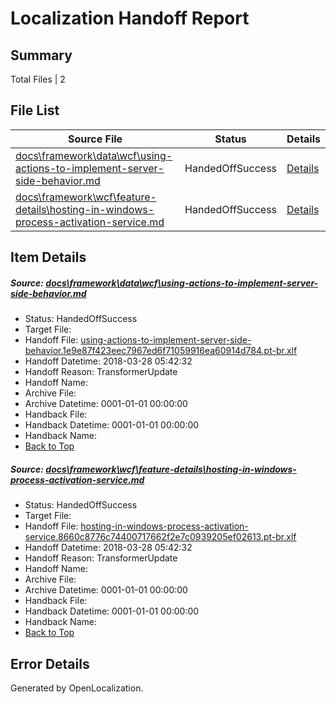 # <a name='report-top'></a> Localization Handoff Report

## Summary
 Total Files | 2

## File List
 Source File | Status | Details 
 ----------- | ------ | ------- 
 [docs\framework\data\wcf\using-actions-to-implement-server-side-behavior.md](https://github.com/OpenLocalizationTestOrg/docs/blob/75444267cc262dcdfc807db05b2441b78c986800/docs/framework/data/wcf/using-actions-to-implement-server-side-behavior.md) | HandedOffSuccess | [Details](#3aff3c32f79c310efdfebf0f325083435f85c25120376)
 [docs\framework\wcf\feature-details\hosting-in-windows-process-activation-service.md](https://github.com/OpenLocalizationTestOrg/docs/blob/75444267cc262dcdfc807db05b2441b78c986800/docs/framework/wcf/feature-details/hosting-in-windows-process-activation-service.md) | HandedOffSuccess | [Details](#b7f5c0d5320da1e669d258d3fa562bd7415e291224528)

## Item Details
##### <a name='3aff3c32f79c310efdfebf0f325083435f85c25120376'></a> Source: [docs\framework\data\wcf\using-actions-to-implement-server-side-behavior.md](https://github.com/OpenLocalizationTestOrg/docs/blob/75444267cc262dcdfc807db05b2441b78c986800/docs/framework/data/wcf/using-actions-to-implement-server-side-behavior.md)
* Status: HandedOffSuccess
* Target File: 
* Handoff File: [using-actions-to-implement-server-side-behavior.1e9e87f423eec7967ed6f71059916ea60914d784.pt-br.xlf](https://github.com/OpenLocalizationTestOrg/docs.handoff/blob/e29fd4557d42c32f8bb663590caf2048d5e1bf64/ol-handoff/OpenLocalizationTestOrg/docs.pt-br/master/net-med-mt/using-actions-to-implement-server-side-behavior.1e9e87f423eec7967ed6f71059916ea60914d784.pt-br.xlf)
* Handoff Datetime: 2018-03-28 05:42:32
* Handoff Reason: TransformerUpdate
* Handoff Name: 
* Archive File: 
* Archive Datetime: 0001-01-01 00:00:00
* Handback File: 
* Handback Datetime: 0001-01-01 00:00:00
* Handback Name: 
* [Back to Top](#report-top)

##### <a name='b7f5c0d5320da1e669d258d3fa562bd7415e291224528'></a> Source: [docs\framework\wcf\feature-details\hosting-in-windows-process-activation-service.md](https://github.com/OpenLocalizationTestOrg/docs/blob/75444267cc262dcdfc807db05b2441b78c986800/docs/framework/wcf/feature-details/hosting-in-windows-process-activation-service.md)
* Status: HandedOffSuccess
* Target File: 
* Handoff File: [hosting-in-windows-process-activation-service.8660c8776c74400717662f2e7c0939205ef02613.pt-br.xlf](https://github.com/OpenLocalizationTestOrg/docs.handoff/blob/e29fd4557d42c32f8bb663590caf2048d5e1bf64/ol-handoff/OpenLocalizationTestOrg/docs.pt-br/master/net-med-mt/hosting-in-windows-process-activation-service.8660c8776c74400717662f2e7c0939205ef02613.pt-br.xlf)
* Handoff Datetime: 2018-03-28 05:42:32
* Handoff Reason: TransformerUpdate
* Handoff Name: 
* Archive File: 
* Archive Datetime: 0001-01-01 00:00:00
* Handback File: 
* Handback Datetime: 0001-01-01 00:00:00
* Handback Name: 
* [Back to Top](#report-top)


## Error Details

Generated by OpenLocalization.
